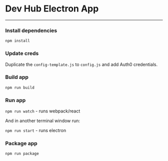 # Dev Hub Electron App
---------

### Install dependencies

`npm install`

### Update creds

Duplicate the `config-template.js` to `config.js` and add Auth0 credentials.

### Build app

`npm run build`

### Run app

`npm run watch` - runs webpack/react

And in another terminal window run:

`npm run start` - runs electron

### Package app

`npm run package`
